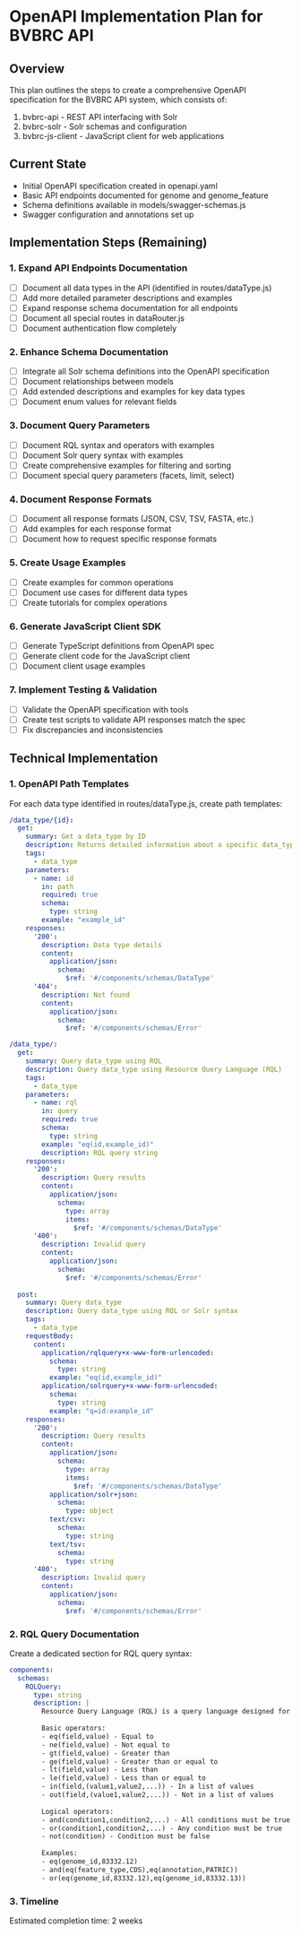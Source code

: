 # OpenAPI Implementation Plan for BVBRC API

## Overview
This plan outlines the steps to create a comprehensive OpenAPI specification for the BVBRC API system, which consists of:
1. bvbrc-api - REST API interfacing with Solr
2. bvbrc-solr - Solr schemas and configuration
3. bvbrc-js-client - JavaScript client for web applications

## Current State
- Initial OpenAPI specification created in openapi.yaml
- Basic API endpoints documented for genome and genome_feature
- Schema definitions available in models/swagger-schemas.js
- Swagger configuration and annotations set up

## Implementation Steps (Remaining)

### 1. Expand API Endpoints Documentation
- [ ] Document all data types in the API (identified in routes/dataType.js)
- [ ] Add more detailed parameter descriptions and examples
- [ ] Expand response schema documentation for all endpoints
- [ ] Document all special routes in dataRouter.js
- [ ] Document authentication flow completely

### 2. Enhance Schema Documentation
- [ ] Integrate all Solr schema definitions into the OpenAPI specification
- [ ] Document relationships between models
- [ ] Add extended descriptions and examples for key data types
- [ ] Document enum values for relevant fields

### 3. Document Query Parameters
- [ ] Document RQL syntax and operators with examples
- [ ] Document Solr query syntax with examples
- [ ] Create comprehensive examples for filtering and sorting
- [ ] Document special query parameters (facets, limit, select)

### 4. Document Response Formats
- [ ] Document all response formats (JSON, CSV, TSV, FASTA, etc.)
- [ ] Add examples for each response format
- [ ] Document how to request specific response formats

### 5. Create Usage Examples
- [ ] Create examples for common operations
- [ ] Document use cases for different data types
- [ ] Create tutorials for complex operations

### 6. Generate JavaScript Client SDK
- [ ] Generate TypeScript definitions from OpenAPI spec
- [ ] Generate client code for the JavaScript client
- [ ] Document client usage examples

### 7. Implement Testing & Validation
- [ ] Validate the OpenAPI specification with tools
- [ ] Create test scripts to validate API responses match the spec
- [ ] Fix discrepancies and inconsistencies

## Technical Implementation

### 1. OpenAPI Path Templates
For each data type identified in routes/dataType.js, create path templates:

```yaml
/data_type/{id}:
  get:
    summary: Get a data_type by ID
    description: Returns detailed information about a specific data_type
    tags:
      - data_type
    parameters:
      - name: id
        in: path
        required: true
        schema:
          type: string
        example: "example_id"
    responses:
      '200':
        description: Data type details
        content:
          application/json:
            schema:
              $ref: '#/components/schemas/DataType'
      '404':
        description: Not found
        content:
          application/json:
            schema:
              $ref: '#/components/schemas/Error'

/data_type/:
  get:
    summary: Query data_type using RQL
    description: Query data_type using Resource Query Language (RQL)
    tags:
      - data_type
    parameters:
      - name: rql
        in: query
        required: true
        schema:
          type: string
        example: "eq(id,example_id)"
        description: RQL query string
    responses:
      '200':
        description: Query results
        content:
          application/json:
            schema:
              type: array
              items:
                $ref: '#/components/schemas/DataType'
      '400':
        description: Invalid query
        content:
          application/json:
            schema:
              $ref: '#/components/schemas/Error'
  
  post:
    summary: Query data_type
    description: Query data_type using RQL or Solr syntax
    tags:
      - data_type
    requestBody:
      content:
        application/rqlquery+x-www-form-urlencoded:
          schema:
            type: string
          example: "eq(id,example_id)"
        application/solrquery+x-www-form-urlencoded:
          schema:
            type: string
          example: "q=id:example_id"
    responses:
      '200':
        description: Query results
        content:
          application/json:
            schema:
              type: array
              items:
                $ref: '#/components/schemas/DataType'
          application/solr+json:
            schema:
              type: object
          text/csv:
            schema:
              type: string
          text/tsv:
            schema:
              type: string
      '400':
        description: Invalid query
        content:
          application/json:
            schema:
              $ref: '#/components/schemas/Error'
```

### 2. RQL Query Documentation
Create a dedicated section for RQL query syntax:

```yaml
components:
  schemas:
    RQLQuery:
      type: string
      description: |
        Resource Query Language (RQL) is a query language designed for use in REST APIs.
        
        Basic operators:
        - eq(field,value) - Equal to
        - ne(field,value) - Not equal to
        - gt(field,value) - Greater than
        - ge(field,value) - Greater than or equal to
        - lt(field,value) - Less than
        - le(field,value) - Less than or equal to
        - in(field,(value1,value2,...)) - In a list of values
        - out(field,(value1,value2,...)) - Not in a list of values
        
        Logical operators:
        - and(condition1,condition2,...) - All conditions must be true
        - or(condition1,condition2,...) - Any condition must be true
        - not(condition) - Condition must be false
        
        Examples:
        - eq(genome_id,83332.12)
        - and(eq(feature_type,CDS),eq(annotation,PATRIC))
        - or(eq(genome_id,83332.12),eq(genome_id,83332.13))
```

### 3. Timeline
Estimated completion time: 2 weeks
